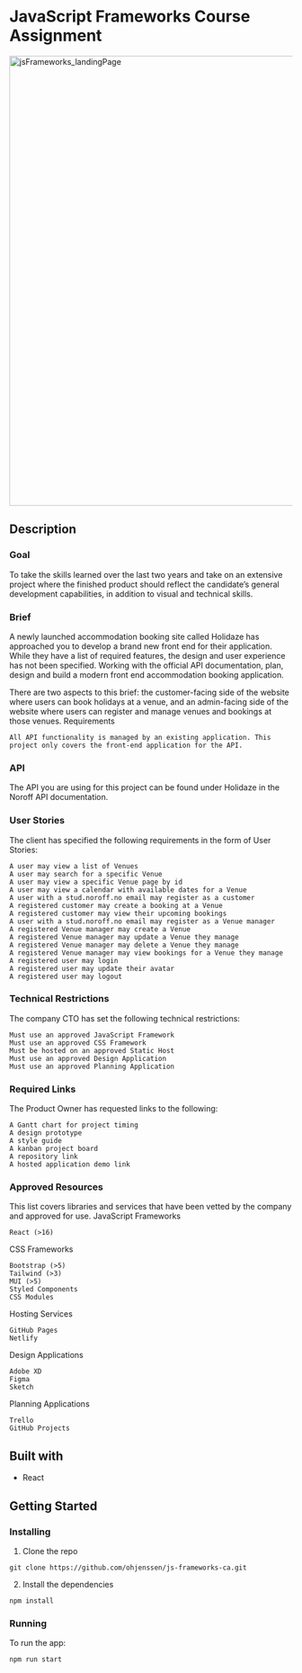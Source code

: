 # JavaScript Frameworks Course Assignment

<img width="800" alt="jsFrameworks_landingPage" src="https://github.com/ohjenssen/js-frameworks-ca/assets/95288100/f3353776-252e-4f60-8721-3ff5f37f181a">


## Description
### Goal
To take the skills learned over the last two years and take on an extensive project where the finished product should reflect the candidate’s general development capabilities, in addition to visual and technical skills.

### Brief
A newly launched accommodation booking site called Holidaze has approached you to develop a brand new front end for their application. While they have a list of required features, the design and user experience has not been specified. Working with the official API documentation, plan, design and build a modern front end accommodation booking application.

There are two aspects to this brief: the customer-facing side of the website where users can book holidays at a venue, and an admin-facing side of the website where users can register and manage venues and bookings at those venues.
Requirements

    All API functionality is managed by an existing application. This project only covers the front-end application for the API.

### API
The API you are using for this project can be found under Holidaze in the Noroff API documentation.

### User Stories
The client has specified the following requirements in the form of User Stories:

    A user may view a list of Venues
    A user may search for a specific Venue
    A user may view a specific Venue page by id
    A user may view a calendar with available dates for a Venue
    A user with a stud.noroff.no email may register as a customer
    A registered customer may create a booking at a Venue
    A registered customer may view their upcoming bookings
    A user with a stud.noroff.no email may register as a Venue manager
    A registered Venue manager may create a Venue
    A registered Venue manager may update a Venue they manage
    A registered Venue manager may delete a Venue they manage
    A registered Venue manager may view bookings for a Venue they manage
    A registered user may login
    A registered user may update their avatar
    A registered user may logout

### Technical Restrictions
The company CTO has set the following technical restrictions:

    Must use an approved JavaScript Framework
    Must use an approved CSS Framework
    Must be hosted on an approved Static Host
    Must use an approved Design Application
    Must use an approved Planning Application

### Required Links
The Product Owner has requested links to the following:

    A Gantt chart for project timing
    A design prototype
    A style guide
    A kanban project board
    A repository link
    A hosted application demo link

### Approved Resources
This list covers libraries and services that have been vetted by the company and approved for use.
JavaScript Frameworks

    React (>16)

CSS Frameworks

    Bootstrap (>5)
    Tailwind (>3)
    MUI (>5)
    Styled Components
    CSS Modules

Hosting Services

    GitHub Pages
    Netlify

Design Applications

    Adobe XD
    Figma
    Sketch

Planning Applications

    Trello
    GitHub Projects

## Built with
* React
  
## Getting Started
### Installing
1. Clone the repo
```
git clone https://github.com/ohjenssen/js-frameworks-ca.git
```
2. Install the dependencies
```
npm install
```

### Running
To run the app:
```
npm run start
```
